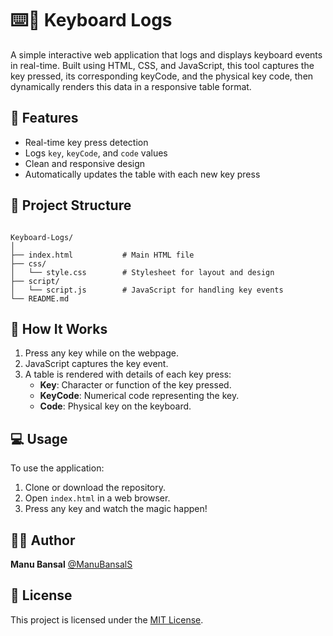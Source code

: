 
# ⌨️📝  Keyboard Logs

A simple interactive web application that logs and displays keyboard events in real-time. Built using HTML, CSS, and JavaScript, this tool captures the key pressed, its corresponding keyCode, and the physical key code, then dynamically renders this data in a responsive table format.

## 🚀 Features

- Real-time key press detection
- Logs `key`, `keyCode`, and `code` values
- Clean and responsive design
- Automatically updates the table with each new key press

## 📂 Project Structure

```

Keyboard-Logs/
│
├── index.html           # Main HTML file
├── css/
│   └── style.css        # Stylesheet for layout and design
├── script/
│   └── script.js        # JavaScript for handling key events
└── README.md

```

## 🧠 How It Works

1. Press any key while on the webpage.
2. JavaScript captures the key event.
3. A table is rendered with details of each key press:
   - **Key**: Character or function of the key pressed.
   - **KeyCode**: Numerical code representing the key.
   - **Code**: Physical key on the keyboard.

## 💻 Usage

To use the application:

1. Clone or download the repository.
2. Open `index.html` in a web browser.
3. Press any key and watch the magic happen!

## 👨‍💻 Author

**Manu Bansal** [@ManuBansalS](https://github.com/ManuBansalS)

## 📝 License

This project is licensed under the [MIT License](https://opensource.org/licenses/MIT).

